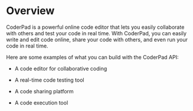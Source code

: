 # Overview

CoderPad is a powerful online code editor that lets you easily collaborate with others and test your code in real time. With CoderPad, you can easily write and edit code online, share your code with others, and even run your code in real time.

Here are some examples of what you can build with the CoderPad API:

- A code editor for collaborative coding

- A real-time code testing tool

- A code sharing platform

- A code execution tool
